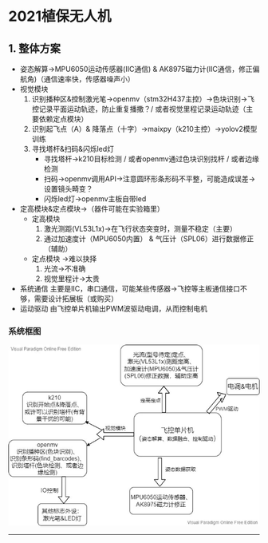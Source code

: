 # 2021植保无人机

## 1. 整体方案

- 姿态解算→MPU6050运动传感器(IIC通信) & AK8975磁力计(IIC通信，修正偏航角)（通信速率快，传感器噪声小）
- 视觉模块
  1. 识别播种区&控制激光笔→openmv（stm32H437主控）→色块识别→飞控记录平面运动轨迹，防止重复播撒？/ 或者视觉里程记录运动轨迹（主要依赖定点模块）
  2. 识别起飞点（A）& 降落点（十字）→maixpy（k210主控）→yolov2模型训练
  3. 寻找塔杆&扫码&闪烁led灯
     - 寻找塔杆→k210目标检测 / 或者openmv通过色块识别找杆 / 或者边缘检测
     - 扫码→openmv调用API→注意圆环形条形码不平整，可能造成误差→设置镜头畸变？
     - 闪烁led灯→openmv主板自带led
- 定高模块&定点模块→（器件可能在实验箱里）
  - 定高模块
    1. 激光测距(VL53L1x)→在飞行状态突变时，测量不稳定（主要）
    2. 通过加速度计（MPU6050内置） & 气压计（SPL06）进行数据修正（辅助）
  - 定点模块
    →难以抉择
    1. 光流→不准确
    2. 视觉里程计→太贵
- 系统通信
  主要是IIC，串口通信，可能某些传感器→飞控等主板通信接口不够，需要设计拓展板（或购买）
- 运动驱动
  由飞控单片机输出PWM波驱动电调，从而控制电机

### 系统框图

![](./image/Untitled.jpg "")

---



